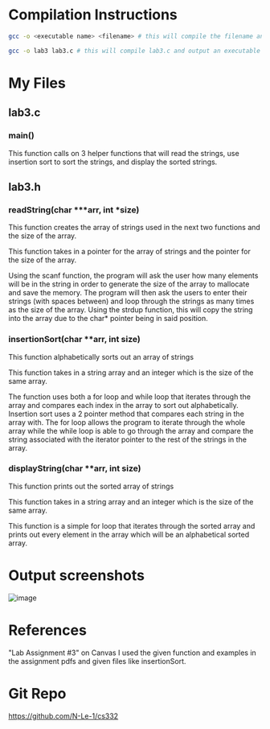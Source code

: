 <!--
NOTES:
This README is an example README for CS332/532 labs. This is a purely minimal example. It's written to emulate pure english representations of a set of documentation. As you start to write more "real world" documentation you will encounter certain standards and manners of writing that this README prepares you for
-->

# Compilation Instructions

```bash
gcc -o <executable name> <filename> # this will compile the filename and return an executable with the executable name

gcc -o lab3 lab3.c # this will compile lab3.c and output an executable called lab3
```

# My Files
## lab3.c

### main()

This function calls on 3 helper functions that will read the strings, use insertion sort to sort the strings, and display the sorted strings.

## lab3.h

### readString(char ***arr, int *size)
This function creates the array of strings used in the next two functions and the size of the array.

This function takes in a pointer for the array of strings and the pointer for the size of the array.

Using the scanf function, the program will ask the user how many elements will be in the string in order to generate the size of the array
to mallocate and save the memory. The program will then ask the users to enter their strings (with spaces between) and loop through the strings as many times as the size of the array. Using the strdup function, this will copy the string into the array due to the char* pointer being in said position.

### insertionSort(char **arr, int size)
This function alphabetically sorts out an array of strings 

This function takes in a string array and an integer which is the size of the same array.

The function uses both a for loop and while loop that iterates through the array and compares each index in the array to sort out alphabetically. Insertion sort uses a 2 pointer method that compares each string in the array with. The for loop allows the program to iterate through the whole array while the while loop is able to go through the array and compare the string associated with the iterator pointer to the rest of the strings in the array.

### displayString(char **arr, int size)
This function prints out the sorted array of strings

This function takes in a string array and an integer which is the size of the same array.

This function is a simple for loop that iterates through the sorted array and prints out every element in the array which will be an alphabetical sorted array.
# Output screenshots
![image](https://github.com/N-Le-1/cs332/assets/156348689/fc2653cd-4aee-4b41-aaba-d64a918c8d14)

# References

"Lab Assignment #3" on Canvas
I used the given function and examples in the assignment pdfs and given files like insertionSort.

# Git Repo
https://github.com/N-Le-1/cs332
